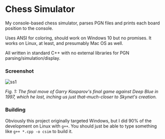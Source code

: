 # Chess Simulator
My console-based chess simulator, parses PGN files and prints each board position to the console.

Uses ANSI for coloring, should work on Windows 10 but no promises. It works on Linux, at least, and presumably Mac OS as well.

All written in standard C++ with no external libraries for PGN parsing/simulation/display.

### Screenshot
![ss1](https://darkcart.co/chess_example_wip.png)

*Fig. 1: The final move of Garry Kasparov's final game against Deep Blue in 1997, which he lost, inching us just that-much-closer to Skynet's creation.*

### Building
Obviously this project originally targeted Windows, but I did 90% of the development on Linux with `g++`. You should just be able to type something like
`g++ *.cpp -o csim` to build it.
